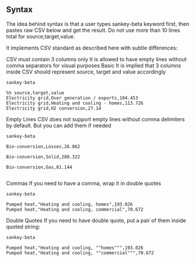 ## Syntax

The idea behind syntax is that a user types sankey-beta keyword first, then pastes raw CSV below and get the result.
Do not use more than 10 lines total for source,target,value.

It implements CSV standard as described here with subtle differences:

CSV must contain 3 columns only
It is allowed to have empty lines without comma separators for visual purposes
Basic
It is implied that 3 columns inside CSV should represent source, target and value accordingly

```mermaid-example
sankey-beta

%% source,target,value
Electricity grid,Over generation / exports,104.453
Electricity grid,Heating and cooling - homes,113.726
Electricity grid,H2 conversion,27.14

```

Empty Lines
CSV does not support empty lines without comma delimiters by default. But you can add them if needed

```mermaid-example
sankey-beta

Bio-conversion,Losses,26.862

Bio-conversion,Solid,280.322

Bio-conversion,Gas,81.144


```

Commas
If you need to have a comma, wrap it in double quotes

```mermaid-example
sankey-beta

Pumped heat,"Heating and cooling, homes",193.026
Pumped heat,"Heating and cooling, commercial",70.672

```



Double Quotes
If you need to have double quote, put a pair of them inside quoted string:

```mermaid-example
sankey-beta

Pumped heat,"Heating and cooling, ""homes""",193.026
Pumped heat,"Heating and cooling, ""commercial""",70.672


```
